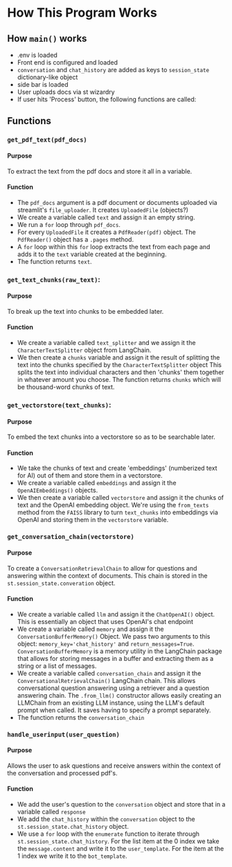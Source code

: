 # How This Program Works

## How `main()` works
* .env is loaded
* Front end is configured and loaded
* `conversation` and `chat_history` are added as keys to `session_state` dictionary-like object
* side bar is loaded
* User uploads docs via st wizardry
* If user hits 'Process' button, the following functions are called:

## Functions
### `get_pdf_text(pdf_docs)`
#### Purpose
To extract the text from the pdf docs and store it all in a variable.
#### Function
* The `pdf_docs` argument is a pdf document or documents uploaded via streamlit's `file_uploader`. It creates `UploadedFile` (objects?) 
* We create a variable called `text` and assign it an empty string. 
* We run a `for` loop through `pdf_docs`. 
* For every `UploadedFile` it creates a `PdfReader(pdf)` object. The `PdfReader()` object has a `.pages` method. 
* A `for` loop within this `for` loop extracts the text from each page and adds it to the `text` variable created at the beginning. 
* The function returns `text`.

### `get_text_chunks(raw_text)`:
#### Purpose
To break up the text into chunks to be embedded later.
#### Function
* We create a variable called `text_splitter` and we assign it the `CharacterTextSplitter` object from LangChain. 
* We then create a `chunks` variable and assign it the result of splitting the text into the chunks specified by the `CharacterTextSplitter` object This splits the text into individual characters and then 'chunks' them together in whatever amount you choose. The function returns `chunks` which will be thousand-word chunks of text.

### `get_vectorstore(text_chunks)`:
#### Purpose
To embed the text chunks into a vectorstore so as to be searchable later.
#### Function
* We take the chunks of text and create 'embeddings' (numberized text for AI) out of them and store them in a vectorstore. 
* We create a variable called `embeddings` and assign it the `OpenAIEmbeddings()` objects. 
* We then create a variable called `vectorstore` and assign it the chunks of text and the OpenAI embedding object. We're using the `from_texts` method from the `FAISS` library to turn `text_chunks` into embeddings via OpenAI and storing them in the `vectorstore` variable.

### `get_conversation_chain(vectorstore)`
#### Purpose
To create a `ConversationRetrievalChain` to allow for questions and answering within the context of documents. This chain is stored in the `st.session_state.converation` object.
#### Function
* We create a variable called `llm` and assign it the `ChatOpenAI()` object. This is essentially an object that uses OpenAI's chat endpoint
* We create a variable called `memory` and assign it the `ConversationBufferMemory()` Object. We pass two arguments to this object: `memory_key='chat_history'` and `return_messages=True`. `ConversationBufferMemory` is a memory utility in the LangChain package that allows for storing messages in a buffer and extracting them as a string or a list of messages.
* We create a variable called `conversation_chain` and assign it the `ConversationalRetrievalChain()` LangChain chain. This allows conversational question answering using a retriever and a question answering chain. The `.from_llm()` constructor allows easily creating an LLMChain from an existing LLM instance, using the LLM's default prompt when called. It saves having to specify a prompt separately.
* The function returns the `conversation_chain`

### `handle_userinput(user_question)`
#### Purpose
Allows the user to ask questions and receive answers within the context of the conversation and processed pdf's.
#### Function
* We add the user's question to the `conversation` object and store that in a variable called `response`
* We add the `chat_history` within the `conversation` object to the `st.session_state.chat_history` object.
* We use a `for` loop with the `enumerate` function to iterate through `st.session_state.chat_history`. For the list item at the 0 index we take the `message.content` and write it to the `user_template`. For the item at the 1 index we write it to the `bot_template`.

